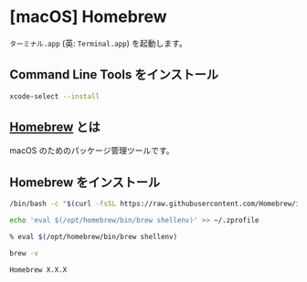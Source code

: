 # [macOS] Homebrew

`ターミナル.app` (英: `Terminal.app`) を起動します。

## Command Line Tools をインストール

```Bash
xcode-select --install
```

## [Homebrew](https://brew.sh/ja/) とは

macOS のためのパッケージ管理ツールです。

## Homebrew をインストール

```Bash
/bin/bash -c "$(curl -fsSL https://raw.githubusercontent.com/Homebrew/install/HEAD/install.sh)"
```

```Bash
echo 'eval $(/opt/homebrew/bin/brew shellenv)' >> ~/.zprofile
```
```Bash
% eval $(/opt/homebrew/bin/brew shellenv)
```

```Bash
brew -v
```
```
Homebrew X.X.X
```
